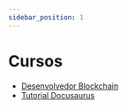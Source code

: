 ```yaml
---
sidebar_position: 1
---
```


# Cursos

- [Desenvolvedor Blockchain](/docs/developer/)
- [Tutorial Docusaurus](/docs/tutorial/)
